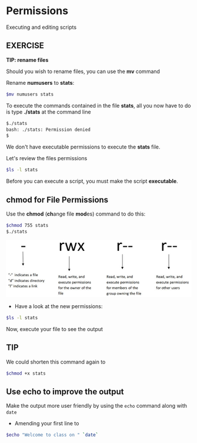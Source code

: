 # Permissions

Executing and editing scripts 

## EXERCISE

**TIP: rename files**

Should you wish to rename files, you can use the **mv** command

Rename **numusers** to **stats**:

```bash
$mv numusers stats
```

To execute the commands contained in the file **stats**, all you now have to do is type **./stats** at the command line

```bash
$./stats
bash: ./stats: Permission denied
$
```

We don't have executable permissions to execute the **stats** file.

Let's review the files permissions

```bash
$ls -l stats
```

Before you can execute a script, you must make the script **executable**.

## chmod for File Permissions

Use the **chmod** (**ch**ange file **mod**es) command to do this:

```bash
$chmod 755 stats
$./stats
```

![Permissions](./img/permissions.png)

- Have a look at the new permissions:

```bash
$ls -l stats
```
Now, execute your file to see the output

## TIP

We could shorten this command again to

```bash
$chmod +x stats
```

## Use **echo** to improve the output

Make the output more user friendly by using the `echo` command along with `date`

- Amending your first line to

```bash
$echo "Welcome to class on " `date`
```
